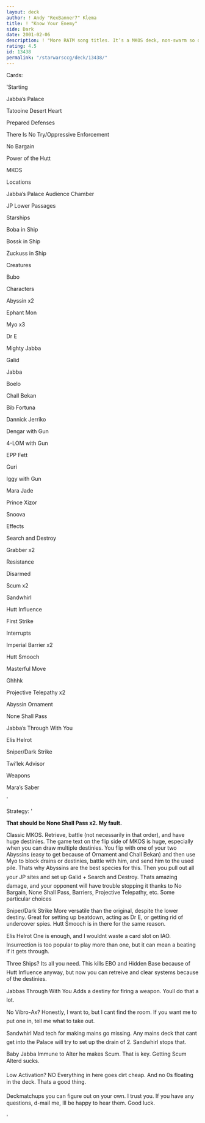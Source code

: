 ```yaml
---
layout: deck
author: ! Andy "RexBanner7" Klema
title: ! "Know Your Enemy"
side: Dark
date: 2001-02-06
description: ! "More RATM song titles. It’s a MKOS deck, non-swarm so don’t tell me to add Abyssins. Similar to Stimmed Jim’s, but built before it, so please don’t knock me for originality. Undefeated in tournament play and in playtesting."
rating: 4.5
id: 13438
permalink: "/starwarsccg/deck/13438/"
---
```

Cards: 

'Starting

Jabba’s Palace

Tatooine Desert Heart

Prepared Defenses

There Is No Try/Oppressive Enforcement

No Bargain

Power of the Hutt

MKOS


Locations

Jabba’s Palace Audience Chamber

JP Lower Passages


Starships

Boba in Ship

Bossk in Ship

Zuckuss in Ship


Creatures

Bubo


Characters

Abyssin x2

Ephant Mon

Myo x3

Dr E

Mighty Jabba

Galid

Jabba

Boelo

Chall Bekan

Bib Fortuna

Dannick Jerriko

Dengar with Gun

4-LOM with Gun

EPP Fett

Guri

Iggy with Gun

Mara Jade

Prince Xizor

Snoova


Effects

Search and Destroy

Grabber x2

Resistance

Disarmed

Scum x2

Sandwhirl

Hutt Influence

First Strike


Interrupts

Imperial Barrier x2

Hutt Smooch

Masterful Move

Ghhhk

Projective Telepathy x2

Abyssin Ornament

None Shall Pass

Jabba’s Through With You

Elis Helrot

Sniper/Dark Strike

Twi’lek Advisor


Weapons

Mara’s Saber

'

Strategy: '

**That should be None Shall Pass x2. My fault.**


Classic MKOS. Retrieve, battle (not necessarily in that order), and have huge destinies. The game text on the flip side of MKOS is huge, especially when you can draw multiple destinies. You flip with one of your two Abyssins (easy to get because of Ornament and Chall Bekan) and then use Myo to block drains or destinies, battle with him, and send him to the used pile. Thats why Abyssins are the best species for this. Then you pull out all your JP sites and set up Galid + Search and Destroy. Thats amazing damage, and your opponent will have trouble stopping it thanks to No Bargain, None Shall Pass, Barriers, Projective Telepathy, etc. Some particular choices


Sniper/Dark Strike More versatile than the original, despite the lower destiny. Great for setting up beatdown, acting as Dr E, or getting rid of undercover spies. Hutt Smooch is in there for the same reason.


Elis Helrot One is enough, and I wouldnt waste a card slot on IAO. Insurrection is too popular to play more than one, but it can mean a beating if it gets through.


Three Ships? Its all you need. This kills EBO and Hidden Base because of Hutt Influence anyway, but now you can retreive and clear systems because of the destinies.


Jabbas Through With You Adds a destiny for firing a weapon. Youll do that a lot.


No Vibro-Ax? Honestly, I want to, but I cant find the room. If you want me to put one in, tell me what to take out.


Sandwhirl Mad tech for making mains go missing. Any mains deck that cant get into the Palace will try to set up the drain of 2. Sandwhirl stops that.


Baby Jabba Immune to Alter he makes Scum. That is key. Getting Scum Alterd sucks.


Low Activation? NO Everything in here goes dirt cheap. And no 0s floating in the deck. Thats a good thing.


Deckmatchups you can figure out on your own. I trust you. If you have any questions, d-mail me, Ill be happy to hear them. Good luck.

'
